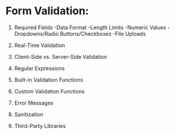 # Form Validation:

1. Required Fields
    -Data Format
    -Length Limits
    -Numeric Values
    -Dropdowns/Radio Buttons/Checkboxes
    -File Uploads

2. Real-Time Validation

3. Client-Side vs. Server-Side Validation

4. Regular Expressions

5. Built-in Validation Functions

6. Custom Validation Functions

7. Error Messages

8. Sanitization

9. Third-Party Libraries